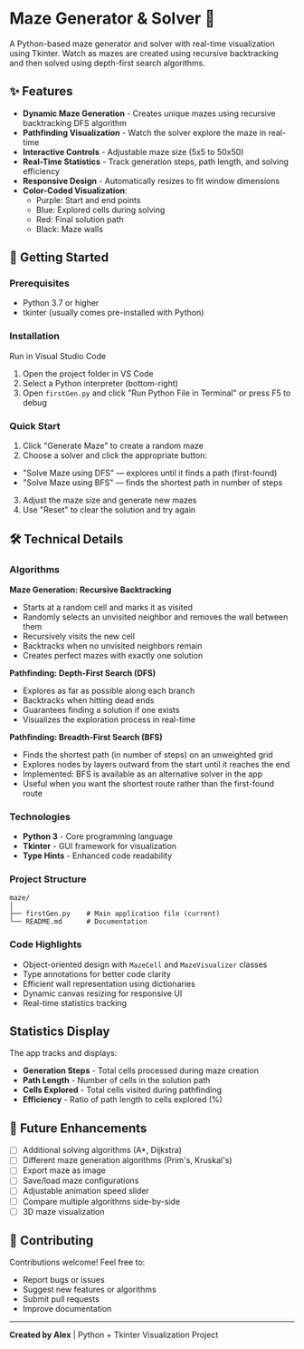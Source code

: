 # Maze Generator & Solver 🧩

A Python-based maze generator and solver with real-time visualization using Tkinter. Watch as mazes are created using recursive backtracking and then solved using depth-first search algorithms.

## ✨ Features

- **Dynamic Maze Generation** - Creates unique mazes using recursive backtracking DFS algorithm
- **Pathfinding Visualization** - Watch the solver explore the maze in real-time
- **Interactive Controls** - Adjustable maze size (5x5 to 50x50)
- **Real-Time Statistics** - Track generation steps, path length, and solving efficiency
- **Responsive Design** - Automatically resizes to fit window dimensions
- **Color-Coded Visualization**:
  - Purple: Start and end points
  - Blue: Explored cells during solving
  - Red: Final solution path
  - Black: Maze walls

## 🚀 Getting Started

### Prerequisites
- Python 3.7 or higher
- tkinter (usually comes pre-installed with Python)

### Installation

Run in Visual Studio Code
1. Open the project folder in VS Code
2. Select a Python interpreter (bottom-right)
3. Open `firstGen.py` and click "Run Python File in Terminal" or press F5 to debug


### Quick Start
1. Click "Generate Maze" to create a random maze
2. Choose a solver and click the appropriate button:
  - "Solve Maze using DFS" — explores until it finds a path (first-found)
  - "Solve Maze using BFS" — finds the shortest path in number of steps
3. Adjust the maze size and generate new mazes
4. Use "Reset" to clear the solution and try again

## 🛠️ Technical Details

### Algorithms

**Maze Generation: Recursive Backtracking**
- Starts at a random cell and marks it as visited
- Randomly selects an unvisited neighbor and removes the wall between them
- Recursively visits the new cell
- Backtracks when no unvisited neighbors remain
- Creates perfect mazes with exactly one solution

**Pathfinding: Depth-First Search (DFS)**
- Explores as far as possible along each branch
- Backtracks when hitting dead ends
- Guarantees finding a solution if one exists
- Visualizes the exploration process in real-time

**Pathfinding: Breadth-First Search (BFS)**
- Finds the shortest path (in number of steps) on an unweighted grid
- Explores nodes by layers outward from the start until it reaches the end
- Implemented: BFS is available as an alternative solver in the app
- Useful when you want the shortest route rather than the first-found route

### Technologies
- **Python 3** - Core programming language
- **Tkinter** - GUI framework for visualization
- **Type Hints** - Enhanced code readability

### Project Structure
```
maze/
│
├── firstGen.py    # Main application file (current)
└── README.md      # Documentation
```

### Code Highlights
- Object-oriented design with `MazeCell` and `MazeVisualizer` classes
- Type annotations for better code clarity
- Efficient wall representation using dictionaries
- Dynamic canvas resizing for responsive UI
- Real-time statistics tracking

##  Statistics Display

The app tracks and displays:
- **Generation Steps** - Total cells processed during maze creation
- **Path Length** - Number of cells in the solution path
- **Cells Explored** - Total cells visited during pathfinding
- **Efficiency** - Ratio of path length to cells explored (%)

## 🔮 Future Enhancements

- [ ] Additional solving algorithms (A*, Dijkstra)
- [ ] Different maze generation algorithms (Prim's, Kruskal's)
- [ ] Export maze as image
- [ ] Save/load maze configurations
- [ ] Adjustable animation speed slider
- [ ] Compare multiple algorithms side-by-side
- [ ] 3D maze visualization

## 🤝 Contributing

Contributions welcome! Feel free to:
- Report bugs or issues
- Suggest new features or algorithms
- Submit pull requests
- Improve documentation

---

**Created by Alex** | Python + Tkinter Visualization Project